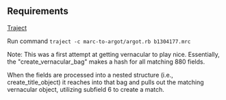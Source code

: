 ## Requirements
[Traject](https://github.com/traject/traject)

Run command 
```traject -c marc-to-argot/argot.rb b1304177.mrc ```

Note:
This was a first attempt at getting vernacular to play nice. Essentially,
the "create_vernacular_bag" makes a hash for all matching 880 fields.

When the fields are processed into a nested structure (i.e., create_title_object)
it reaches into that bag and pulls out the matching vernacular object, utilizing
subfield 6 to create a match.

